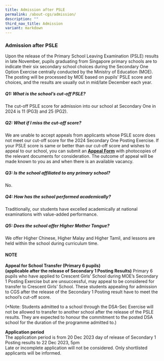 ```yaml
---
title: Admission after PSLE
permalink: /about-cgs/admission/
description: ""
third_nav_title: Admission
variant: markdown
---
```

### **Admission after PSLE**
Upon the release of the Primary School Leaving Examination (PSLE) results in late November, pupils graduating from Singapore primary schools are to indicate their six secondary school choices during the Secondary One Option Exercise centrally conducted by the Ministry of Education (MOE). The posting will be processed by MOE based on pupils’ PSLE score and choices, and the results are usually out in mid/late December each year.

##### **Q1: What is the school’s cut-off PSLE?**
The cut-off PSLE score for admission into our school at Secondary One in 2024 is 11 (PG3) and 25 (PG2).

##### **Q2: What if I miss the cut-off score?**
We are unable to accept appeals from applicants whose PSLE score does not meet our cut-off score for the 2024 Secondary One Posting Exercise. If your PSLE score is same or better than our cut-off score and wishes to appeal to our school, you can submit an&nbsp;**[Appeal Form](https://form.gov.sg/655c61bdb6f4b70012408d6e)**&nbsp;with photocopies of the relevant documents for consideration. The outcome of appeal will be made known to you as and when there is an available vacancy.

##### **Q3: Is the school affiliated to any primary school?**
No.

##### **Q4: How has the school performed academically?**
Traditionally, our students have excelled academically at national examinations with value-added performance.

##### **Q5: Does the school offer Higher Mother Tongue?**
We offer Higher Chinese, Higher Malay and Higher Tamil, and lessons are held within the school during curriculum time.

#### **NOTE**
**Appeal for School Transfer (Primary 6 pupils)<br>
(applicable after the release of Secondary 1 Posting Results)**
Primary 6 pupils who have applied to Crescent Girls’ School during MOE’s Secondary 1 Posting Exercise but are unsuccessful, may appeal to be considered for transfer to Crescent Girls’ School. These students appealing for admission to CGS after the release of the Secondary 1 Posting result have to meet the school’s cut-off score.

(\*Note: Students admitted to a school through the DSA-Sec Exercise will not be allowed to transfer to another school after the release of the PSLE results. They are expected to honour the commitment to the posted DSA school for the duration of the programme admitted to.)

**Application period**<br>
The application period is from 20 Dec 2023 day of release of Secondary 1 Posting results to 22 Dec 2023, 5pm<br>
Late or incomplete application will not be considered. Only shortlisted applicants will be informed.